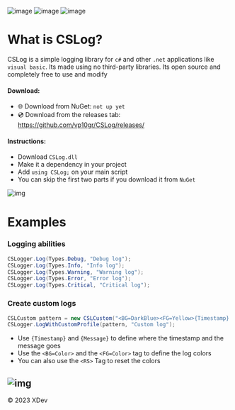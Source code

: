 ![image](https://img.shields.io/badge/Version-2.0.1-red)
![image](https://img.shields.io/badge/License-MIT-green)
![image](https://img.shields.io/badge/Lines_of_code-4.7k-blue)


# What is CSLog?
CSLog is a simple logging library for `c#` and other `.net` applications like `visual basic`. Its made using no third-party libraries. Its open source and completely free to use and modify



#### Download:
- 🌐 Download from NuGet: `not up yet`
- 💿 Download from the releases tab: https://github.com/vp10gr/CSLog/releases/

#### Instructions:
- Download ``CSLog.dll``
- Make it a dependency in your project
- Add ``using CSLog;`` on your main script
- You can skip the first two parts if you download it from ``NuGet``

![img](https://cdn.discordapp.com/attachments/1042808931434639491/1088899007641829417/cslscreenshot.png)
 

# Examples

### Logging abilities 

```cs
CSLogger.Log(Types.Debug, "Debug log");
CSLogger.Log(Types.Info, "Info log");
CSLogger.Log(Types.Warning, "Warning log");
CSLogger.Log(Types.Error, "Error log");
CSLogger.Log(Types.Critical, "Critical log");
```
### Create custom logs
```cs
CSLCustom pattern = new CSLCustom("<BG=DarkBlue><FG=Yellow>{Timestamp} <FG=Red>[CUSTOM] <FG=Gray>: <FG=Green>{Message}");
CSLogger.LogWithCustomProfile(pattern, "Custom log");
```
- Use ``{Timestamp}`` and ``{Message}`` to define where the timestamp and the message goes
- Use the ``<BG=Color>`` and the ``<FG=Color>`` tag to define the log colors
- You can also use the ``<RS>`` Tag to reset the colors

![img](https://cdn.discordapp.com/attachments/1042808931434639491/1088901126524506302/image.png)
---
© 2023 XDev
